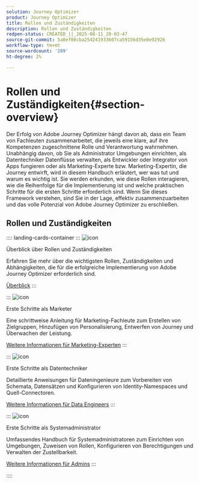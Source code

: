 ```yaml
---
solution: Journey Optimizer
product: Journey Optimizer
title: Rollen und Zuständigkeiten
description: Rollen und Zuständigkeiten
redpen-status: CREATED_||_2025-08-11_20-03-47
source-git-commit: 5a8ef88cba254241933607ca59156d35e0e92926
workflow-type: tm+mt
source-wordcount: '209'
ht-degree: 2%

---
```



# Rollen und Zuständigkeiten{#section-overview}

Der Erfolg von Adobe Journey Optimizer hängt davon ab, dass ein Team von Fachleuten zusammenarbeitet, die jeweils eine klare, auf ihre Kompetenzen zugeschnittene Rolle und Verantwortung wahrnehmen. Unabhängig davon, ob Sie als Administrator Umgebungen einrichten, als Datentechniker Datenflüsse verwalten, als Entwickler oder Integrator von Apps fungieren oder als Marketing-Experte bzw. Marketing-Expertin, die Journey entwirft, wird in diesem Handbuch erläutert, wer was tut und warum es wichtig ist. Sie werden erkunden, wie diese Rollen interagieren, wie die Reihenfolge für die Implementierung ist und welche praktischen Schritte für die ersten Schritte erforderlich sind. Wenn Sie dieses Framework verstehen, sind Sie in der Lage, effektiv zusammenzuarbeiten und das volle Potenzial von Adobe Journey Optimizer zu erschließen.

## Rollen und Zuständigkeiten

:::: landing-cards-container
:::
![icon](https://cdn.experienceleague.adobe.com/icons/book.svg?lang=de)

Überblick über Rollen und Zuständigkeiten

Erfahren Sie mehr über die wichtigsten Rollen, Zuständigkeiten und Abhängigkeiten, die für die erfolgreiche Implementierung von Adobe Journey Optimizer erforderlich sind.

[Überblick](../using/start/quick-start.md)
:::

:::
![icon](https://cdn.experienceleague.adobe.com/icons/bullseye.svg?lang=de)

Erste Schritte als Marketer

Eine schrittweise Anleitung für Marketing-Fachleute zum Erstellen von Zielgruppen, Hinzufügen von Personalisierung, Entwerfen von Journey und Überwachen der Leistung.

[Weitere Informationen für Marketing-Experten](../using/start/path/marketer.md)
:::

:::
![icon](https://cdn.experienceleague.adobe.com/icons/code-branch.svg?lang=de)

Erste Schritte als Datentechniker

Detaillierte Anweisungen für Dateningenieure zum Vorbereiten von Schemata, Datensätzen und Konfigurieren von Identity-Namespaces und Quell-Connectoren.

[Weitere Informationen für Data Engineers](../using/start/path/data-engineer.md)
:::

:::
![icon](https://cdn.experienceleague.adobe.com/icons/gear.svg?lang=de)

Erste Schritte als Systemadministrator

Umfassendes Handbuch für Systemadministratoren zum Einrichten von Umgebungen, Zuweisen von Rollen, Konfigurieren von Berechtigungen und Verwalten der Zustellbarkeit.

[Weitere Informationen für Admins](../using/start/path/administrator.md)
:::

::::
